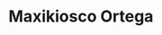 ---
title: "Maxikiosco Ortega"
url: /ciudad-autonoma-de-buenos-aires/maxikiosco-ortega/
shop: quiosco
---